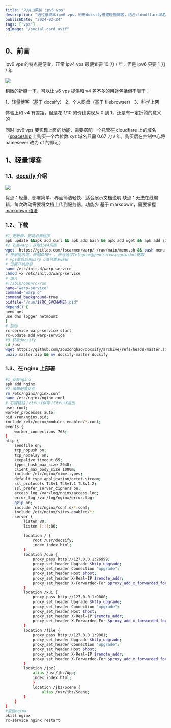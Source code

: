 ```yaml
---
title: "入坑白菜价 ipv6 vps"
description: "通过低成本ipv6 vps，利用docsify搭建轻量博客，结合cloudflare域名，实现经济实用的网站功能，解决高价vps难题。"
publishDate: "2024-02-24"
tags: ["vps"]
ogImage: "/social-card.avif"
---
```


<!-- more -->



## 0、前言

ipv6 vps 的特点是便宜，正常 ipv4 vps 最便宜要 10 刀 / 年，但是 ipv6 只要 1 刀 / 年

![](https://i2.343700.xyz/202407192119155.avif)

稍微的折腾一下，可以让 v6 vps 提供和 v4 差不多的用途包括但不限于：

1、轻量博客（基于 docsify）
2、个人网盘（基于 filebrowser）
3、科学上网

体验上和 v4 有差距，但是花 1/10 的价钱实现从 0 到 1，还是有一定折腾的意义的

同时 ipv6 vps 要实现上面的功能，需要搭配一个托管在 cloudflare 上的域名
（[spaceship](https://www.spaceship.com/) 上购买一个六位数.xyz 域名只需 0.67 刀 / 年，购买后在控制中心将 namesever 改为 cf 的即可）

## 1、轻量博客

### 1.1、[docsify](https://docsify.js.org/#/zh-cn/) 介绍

![](https://i2.343700.xyz/202407192121030.avif)

优点：轻量、部署简单、界面简洁轻快、适合展示文档说明
缺点：无法在线编辑，每次改动需要将文档上传到服务器，功能少
基于 markdowm，需要掌握 [markdown 语法](https://markdown.lovejade.cn/)

### 1.2、下载

```sh
#1 更新源，安装必要程序
apk update &&apk add curl && apk add bash && apk add wget && apk add zip && apk add nano
#2 安装warp，获取ipv4网络
wget  https://gitlab.com/fscarmen/warp/-/raw/main/menu.sh && bash menu.sh 4
# 根据提示词，使用WARP+ ，账号通过Telegram@generatewarpplusbot获取
# vps重启后用warp o命令重新连接
# 设置开机自启
nano /etc/init.d/warp-service
chmod +x /etc/init.d/warp-service
# 填入
#!/sbin/openrc-run
name="warp-service"
command="warp o"
command_background=true
pidfile="/run/${RC_SVCNAME}.pid"
depend() {
need net
use dns logger netmount
}
# 启动
rc-service warp-service start
rc-update add warp-service
#3 获取docsify
cd /usr
wget https://github.com/zouzonghao/docsify/archive/refs/heads/master.zip
unzip master.zip && mv docsify-master docsify
```

### 1.3、在 nginx 上部署

```sh
#1_安装nginx
apk add nginx
#2_编辑配置文件
rm /etc/nginx/nginx.conf
nano /etc/nginx/nginx.conf
#_右键粘贴；ctrl+s保存；Ctrl+X退出
user root;
worker_processes auto;
pid /run/nginx.pid;
include /etc/nginx/modules-enabled/*.conf;
events {
	worker_connections 768;
}
http {
	sendfile on;
	tcp_nopush on;
	tcp_nodelay on;
	keepalive_timeout 65;
	types_hash_max_size 2048;
	client_max_body_size 1000m;
	include /etc/nginx/mime.types;
	default_type application/octet-stream;
	ssl_protocols TLSv1 TLSv1.1 TLSv1.2;
	ssl_prefer_server_ciphers on;
	access_log /var/log/nginx/access.log;
	error_log /var/log/nginx/error.log;
	gzip on;
	include /etc/nginx/conf.d/*.conf;
	include /etc/nginx/sites-enabled/*;
	server {
		listen 80;
		listen [::]:80;

		location / {
			root /usr/docsify;
			index index.html;
		}
		location /duo {
			proxy_pass http://127.0.0.1:26999;
			proxy_set_header Upgrade $http_upgrade;
			proxy_set_header Connection "upgrade";
			proxy_set_header Host $host;
			proxy_set_header X-Real-IP $remote_addr;
			proxy_set_header X-Forwarded-For $proxy_add_x_forwarded_for;
		}
		location /xui {
			proxy_pass http://127.0.0.1:9000;
			proxy_set_header Upgrade $http_upgrade;
			proxy_set_header Connection "upgrade";
			proxy_set_header Host $host;
			proxy_set_header X-Real-IP $remote_addr;
			proxy_set_header X-Forwarded-For $proxy_add_x_forwarded_for;
		}
		location /file {
			proxy_pass http://127.0.0.1:9001;
			proxy_set_header Upgrade $http_upgrade;
			proxy_set_header Connection "upgrade";
			proxy_set_header Host $host;
			proxy_set_header X-Real-IP $remote_addr;
			proxy_set_header X-Forwarded-For $proxy_add_x_forwarded_for;
		}
		location /jbz{
			alias /usr/jbz/App;
			index index.html;
    		}
    		location /jbz/Scene {
        		alias /usr/jbz/Scene;
		}
	}
}
#重启nginx
pkill nginx
rc-service nginx restart
```
